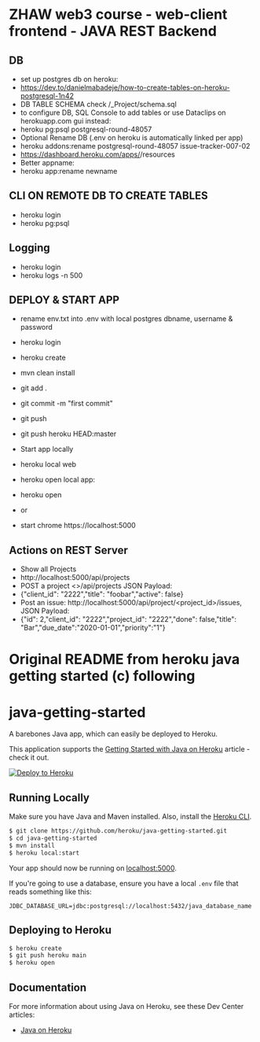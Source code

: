 # ZHAW web3 course - web-client frontend - JAVA REST Backend

## DB
- set up postgres db on heroku:
- https://dev.to/danielmabadeje/how-to-create-tables-on-heroku-postgresql-1n42
- DB TABLE SCHEMA check <this root dir>/_Project/schema.sql
- to configure DB, SQL Console to add tables or use Dataclips on herokuapp.com gui instead:
- heroku pg:psql postgresql-round-48057
- Optional Rename DB (.env on heroku is automatically linked per app)
- heroku addons:rename postgresql-round-48057 issue-tracker-007-02
- https://dashboard.heroku.com/apps/<your-app-id>/resources
- Better appname:
- heroku app:rename newname

## CLI ON REMOTE DB TO CREATE TABLES
- heroku login
- heroku pg:psql

## Logging
- heroku login
- heroku logs -n 500

## DEPLOY & START APP
- rename env.txt into .env with local postgres dbname, username & password
- heroku login
- heroku create
- mvn clean install
- git add .
- git commit -m "first commit"
- git push
- git push heroku HEAD:master

- Start app locally
- heroku local web
- heroku open local app:
- heroku open
- or
- start chrome https://localhost:5000

## Actions on REST Server
- Show all Projects
- http://localhost:5000/api/projects
- POST a project <>/api/projects JSON Payload:
- {"client_id": "2222","title": "foobar","active": false}
- Post an issue: http://localhost:5000/api/project/<project_id>/issues, JSON Payload:
- {"id": 2,"client_id": "2222","project_id": "2222","done": false,"title": "Bar","due_date":"2020-01-01","priority":"1"}

# Original README from heroku java getting started (c) following

# java-getting-started

A barebones Java app, which can easily be deployed to Heroku.

This application supports the [Getting Started with Java on Heroku](https://devcenter.heroku.com/articles/getting-started-with-java) article - check it out.

[![Deploy to Heroku](https://www.herokucdn.com/deploy/button.png)](https://heroku.com/deploy)

## Running Locally

Make sure you have Java and Maven installed.  Also, install the [Heroku CLI](https://cli.heroku.com/).

```sh
$ git clone https://github.com/heroku/java-getting-started.git
$ cd java-getting-started
$ mvn install
$ heroku local:start
```

Your app should now be running on [localhost:5000](http://localhost:5000/).

If you're going to use a database, ensure you have a local `.env` file that reads something like this:

```
JDBC_DATABASE_URL=jdbc:postgresql://localhost:5432/java_database_name
```

## Deploying to Heroku

```sh
$ heroku create
$ git push heroku main
$ heroku open
```

## Documentation

For more information about using Java on Heroku, see these Dev Center articles:

- [Java on Heroku](https://devcenter.heroku.com/categories/java)